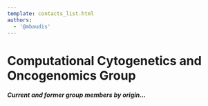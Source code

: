 ```yaml
---
template: contacts_list.html
authors:
  - '@mbaudis'
---
```


# Computational Cytogenetics and Oncogenomics Group

<object id="map" width="100%" height="500px" standby="loading data, please wait..." data="https://progenetix.org/services/geolocations?inputfile=https://raw.githubusercontent.com/baudisgroup/baudisgroup.github.io/master/docs/group/people.tsv&plotPars=map_w_px=640::map_h_px=480::marker_type=marker&plotType=map"></object>

##### Current and former group members by origin...

